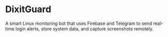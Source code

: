 # DixitGuard
A smart Linux monitoring bot that uses Firebase and Telegram to send real-time login alerts, store system data, and capture screenshots remotely.

